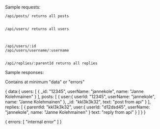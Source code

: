Sample requests:

    /api/posts/ returns all posts


    /api/users/ returns all users



    /api/users/:id
    /api/users/username/:username


    /api/replies/:parentId returns all replies
Sample responses:

Contains at minimum "data" or "errors"

{
  data:{
    users: [
      {
        _id: "12345",
        userName: "jannekole",
        name: "Janne Kolehmainen"
      }
    ],
    posts: [
      {
        user:{
          userId: "12345",
          userName: "jannekole",
          name: "Janne Kolehmainen"
        },
        _id: "kkl3k3k32",
        text: "post from api"
      }
    ],
    replies: [
      {
        parentId: "kkl3k3k32",
        user:{
          userId: "d12dsd45",
          userName: "jannekole",
          name: "Janne Kolehmainen"
        }
        text: "reply from api"
      }
    ]
  }
}

{
  errors: [
    "internal error"
  ]
}

